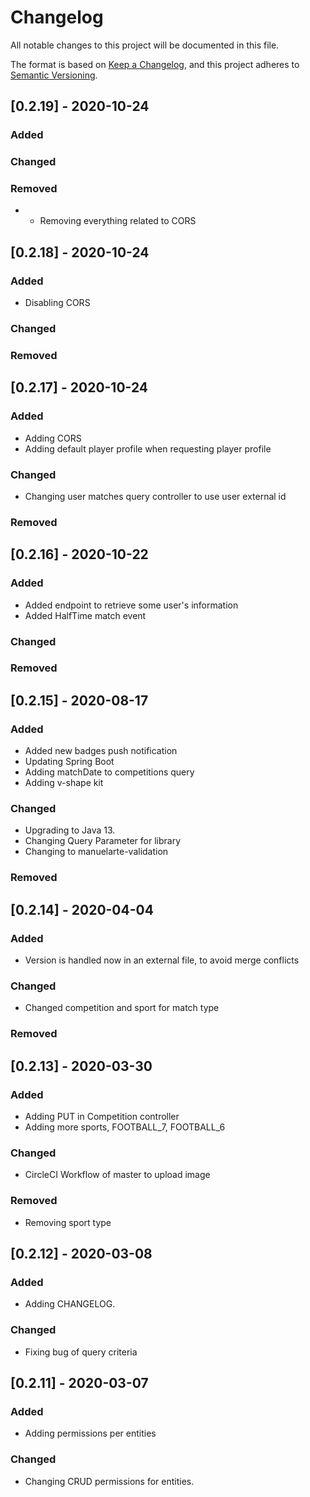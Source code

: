 # Changelog
All notable changes to this project will be documented in this file.

The format is based on [Keep a Changelog](https://keepachangelog.com/en/1.0.0/),
and this project adheres to [Semantic Versioning](https://semver.org/spec/v2.0.0.html).

## [0.2.19] - 2020-10-24

### Added

### Changed

### Removed

- - Removing everything related to CORS

## [0.2.18] - 2020-10-24

### Added

- Disabling CORS

### Changed

### Removed

## [0.2.17] - 2020-10-24

### Added

- Adding CORS
- Adding default player profile when requesting player profile

### Changed

- Changing user matches query controller to use user external id

### Removed

## [0.2.16] - 2020-10-22

### Added

- Added endpoint to retrieve some user's information
- Added HalfTime match event

### Changed

### Removed

## [0.2.15] - 2020-08-17

### Added

- Added new badges push notification
- Updating Spring Boot
- Adding matchDate to competitions query
- Adding v-shape kit

### Changed

- Upgrading to Java 13.
- Changing Query Parameter for library
- Changing to manuelarte-validation

### Removed

## [0.2.14] - 2020-04-04

### Added

- Version is handled now in an external file, to avoid merge conflicts

### Changed

- Changed competition and sport for match type

### Removed

## [0.2.13] - 2020-03-30

### Added

- Adding PUT in Competition controller
- Adding more sports, FOOTBALL_7, FOOTBALL_6

### Changed

- CircleCI Workflow of master to upload image

### Removed

- Removing sport type

## [0.2.12] - 2020-03-08

### Added
- Adding CHANGELOG.

### Changed
- Fixing bug of query criteria 

## [0.2.11] - 2020-03-07

### Added
- Adding permissions per entities

### Changed
- Changing CRUD permissions for entities.